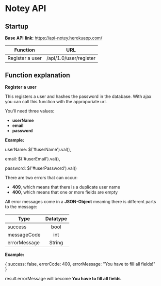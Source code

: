 # Notey API

## Startup

**Base** **API** **link:** https://api-notey.herokuapp.com/

| Function       | URL           |
| ------------- |:-------------:| 
| Register a user     | /api/1.0/user/register |


## Function explanation

**Register** **a** **user** 

This registers a user and hashes the password in the database. With ajax you can call this function with the
approporiate url. 

You'll need three values: 
* **userName** 
* **email**
* **password** 

**Example:**

userName: $('#userName').val(),

email: $('#userEmail').val(),

password: $('#userPassword').val()

There are two errors that can occur:

* **409**, which means that there is a duplicate user name
* **400**, which means that one or more fields are empty

All error messages come in a **JSON-Object** meaning there is different parts to the message:

| Type       | Datatype           |
| ------------- |:-------------:| 
| success     | bool | can be true or false |
| messageCode     | int | error code of the error |
| errorMessage     | String | What you can use to put as a GUI error |

**Example:**

{
    success: false,
    errorCode: 400,
    errorMessage: "You have to fill all fields!"
}

result.errorMessage will become **You have to fill all fields**
